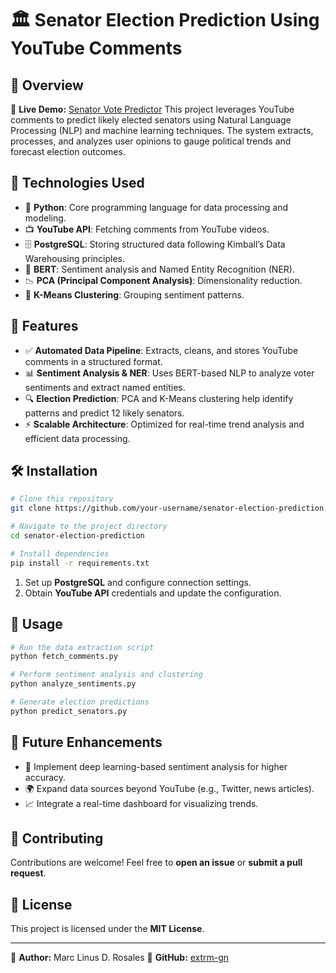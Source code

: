 # 🏛️ Senator Election Prediction Using YouTube Comments

## 📌 Overview
🔗 **Live Demo:** [Senator Vote Predictor](https://senator-vote-predictor.onrender.com)
This project leverages YouTube comments to predict likely elected senators using Natural Language Processing (NLP) and machine learning techniques. The system extracts, processes, and analyzes user opinions to gauge political trends and forecast election outcomes.

## 🚀 Technologies Used
- 🐍 **Python**: Core programming language for data processing and modeling.
- 📺 **YouTube API**: Fetching comments from YouTube videos.
- 🗄️ **PostgreSQL**: Storing structured data following Kimball’s Data Warehousing principles.
- 🧠 **BERT**: Sentiment analysis and Named Entity Recognition (NER).
- 📉 **PCA (Principal Component Analysis)**: Dimensionality reduction.
- 🎯 **K-Means Clustering**: Grouping sentiment patterns.

## 🎯 Features
- ✅ **Automated Data Pipeline**: Extracts, cleans, and stores YouTube comments in a structured format.
- 📊 **Sentiment Analysis & NER**: Uses BERT-based NLP to analyze voter sentiments and extract named entities.
- 🔍 **Election Prediction**: PCA and K-Means clustering help identify patterns and predict 12 likely senators.
- ⚡ **Scalable Architecture**: Optimized for real-time trend analysis and efficient data processing.

## 🛠️ Installation
```bash
# Clone this repository
git clone https://github.com/your-username/senator-election-prediction.git

# Navigate to the project directory
cd senator-election-prediction

# Install dependencies
pip install -r requirements.txt
```

1. Set up **PostgreSQL** and configure connection settings.
2. Obtain **YouTube API** credentials and update the configuration.

## 📌 Usage
```bash
# Run the data extraction script
python fetch_comments.py

# Perform sentiment analysis and clustering
python analyze_sentiments.py

# Generate election predictions
python predict_senators.py
```

## 🔮 Future Enhancements
- 🤖 Implement deep learning-based sentiment analysis for higher accuracy.
- 🌍 Expand data sources beyond YouTube (e.g., Twitter, news articles).
- 📈 Integrate a real-time dashboard for visualizing trends.

## 🤝 Contributing
Contributions are welcome! Feel free to **open an issue** or **submit a pull request**.

## 📜 License
This project is licensed under the **MIT License**.

---

👤 **Author:** Marc Linus D. Rosales 
🔗 **GitHub:** [extrm-gn](https://github.com/extrm-gn)

